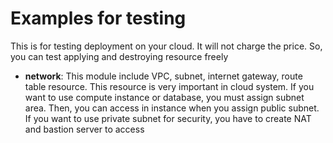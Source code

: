 # Examples for testing

This is for testing deployment on your cloud. It will not charge the price. So, you can test applying and destroying resource freely

- **network**:
This module include VPC, subnet, internet gateway, route table resource. This resource is very important in cloud system. If you want to use compute instance or database, you must assign subnet area. Then, you can access in instance when you assign public subnet. If you want to use private subnet for security, you have to create NAT and bastion server to access
